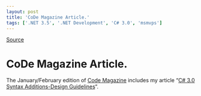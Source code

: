 ```yaml
---
layout: post
title: 'CoDe Magazine Article.'
tags: ['.NET 3.5', '.NET Development', 'C# 3.0', 'msmvps']
---
```

[Source](http://blogs.msmvps.com/peterritchie/2008/02/04/code-magazine-article/ "Permalink to CoDe Magazine Article.")

# CoDe Magazine Article.
The January/February edition of [Code Magazine][11] includes my article “[C# 3.0 Syntax Additions-Design Guidelines][12]“.

[11]: http://www.code-magazine.com/Index.aspx
[12]: http://www.code-magazine.com/Article.aspx?quickid=0801061

